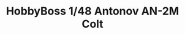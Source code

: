 ---
layout: product
title: "HobbyBoss 1/48 Antonov AN-2M Colt"
price: "4200" 
desc: "Maketa"
img_path: "/assets/img/HB81707.webp"
brand: "N/A"
available: true
special_offer: false
new: false
soon: false
cat: "010000"
subcat: "013500"
subsubcat: "0N/A"
sifra: "HB81707"
popular: false
---